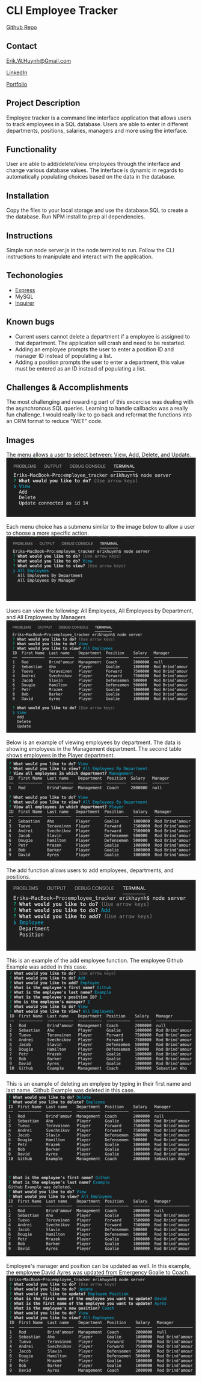 # CLI Employee Tracker

[Github Repo](https://github.com/E-Huynh/employee_tracker)

## Contact

Erik.W.Huynh@Gmail.com

[LinkedIn](https://www.linkedin.com/in/erik-huynh-228321196/)

[Portfolio](https://e-huynh.github.io/portfolio-gram/)

## Project Description
Employee tracker is a command line interface application that allows users to track employees in a SQL database. Users are able to enter in different departments, positions, salaries, managers and more using the interface. 
## Functionality
User are able to add/delete/view employees through the interface and change various database values. The interface is dynamic in regards to automatically populating choices based on the data in the database. 
## Installation
Copy the files to your local storage and use the database.SQL to create a the database. Run NPM install to prep all dependencies.
## Instructions
Simple run node server.js in the node terminal to run. Follow the CLI instructions to manipulate and interact with the application.
  
## Techonologies
  * [Express](https://expressjs.com/)
  * MySQL
  * [Inquirer](https://www.npmjs.com/package/inquirer)
## Known bugs
  * Current users cannot delete a department if a employee is assigned to that department. The application will crash and need to be restarted.
  * Adding an employee prompts the user to enter a position ID and manager ID instead of populating a list. 
  * Adding a position prompts the user to enter a department, this value must be entered as an ID instead of populating a list.
  
## Challenges & Accomplishments
The most challenging and rewarding part of this excercise was dealing with the asynchronous SQL queries. Learning to handle callbacks was a really fun challenge. I would really like to go back and reformat the functions into an ORM format to reduce "WET" code.
## Images
The menu allows a user to select between: View, Add, Delete, and Update.
![Menu](https://github.com/E-Huynh/employee_tracker/blob/master/Assets/Menu.png?raw=true)

Each menu choice has a submenu similar to the image below to allow a user to choose a more specific action.
![Submenu](https://github.com/E-Huynh/employee_tracker/blob/master/Assets/Submenu.png?raw=true)

Users can view the following: All Employees, All Employees by Department, and All Employees by Managers
![View Employees](https://github.com/E-Huynh/employee_tracker/blob/master/Assets/View%20Employees.png?raw=true)

Below is an example of viewing employees by department. The data is showing employees in the Management department. The second table shows employees in the Player department.
![View by Department](https://github.com/E-Huynh/employee_tracker/blob/master/Assets/View%20by%20Department.png?raw=true)

The add function allows users to add employees, departments, and positions.
![Add Submenu](https://github.com/E-Huynh/employee_tracker/blob/master/Assets/Add%20submenu.png?raw=true)

This is an example of the add employee function. The employee Github Example was added in this case.
![Add Employee](https://github.com/E-Huynh/employee_tracker/blob/master/Assets/Adding%20employee.png?raw=true)

This is an example of deleting an emplyee by typing in their first name and last name. Github Example was deleted in this case.
![Delete Employee](https://github.com/E-Huynh/employee_tracker/blob/master/Assets/Delete%20Employee.png?raw=true)

Employee's manager and position can be updated as well. In this example, the employee David Ayres was updated from Emergency Goalie to Coach.
![Update Employee](https://github.com/E-Huynh/employee_tracker/blob/master/Assets/Updating%20employee%20position.png?raw=true)


